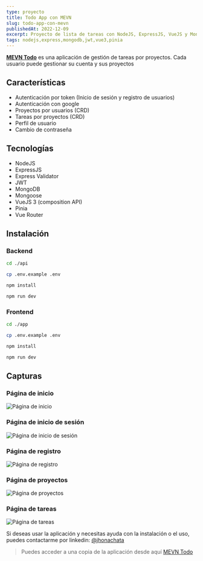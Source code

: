 ```yaml
---
type: proyecto
title: Todo App con MEVN
slug: todo-app-con-mevn
publishedAt: 2022-12-09
excerpt: Proyecto de lista de tareas con NodeJS, ExpressJS, VueJS y MongoDB, con soporte para múltiples usuarios e inicio de sesión con google
tags: nodejs,express,mongodb,jwt,vue3,pinia
---
```


**<a href="https://github.com/dcyar/mevn-todo" target="_blank">MEVN Todo</a>** es una aplicación de gestión de tareas por proyectos. Cada usuario puede gestionar su cuenta y sus proyectos

## Características

-   Autenticación por token (Inicio de sesión y registro de usuarios)
-   Autenticación con google
-   Proyectos por usuarios (CRD)
-   Tareas por proyectos (CRD)
-   Perfil de usuario
-   Cambio de contraseña

## Tecnologías

-   NodeJS
-   ExpressJS
-   Express Validator
-   JWT
-   MongoDB
-   Mongoose
-   VueJS 3 (composition API)
-   Pinia
-   Vue Router

## Instalación

### Backend

```bash
cd ./api

cp .env.example .env

npm install

npm run dev
```

### Frontend

```bash
cd ./app

cp .env.example .env

npm install

npm run dev
```

## Capturas

### Página de inicio

![Página de inicio](/images/mevn-todo/home.png)

### Página de inicio de sesión

![Página de inicio de sesión](/images/mevn-todo/login.png)

### Página de registro

![Página de registro](/images/mevn-todo/registro.png)

### Página de proyectos

![Página de proyectos](/images/mevn-todo/proyectos.png)

### Página de tareas

![Página de tareas](/images/mevn-todo/todos.png)

Si deseas usar la aplicación y necesitas ayuda con la instalación o el uso, puedes contactarme por linkedin: <a href="https://www.linkedin.com/in/jhonachata/" target="_blank">@jhonachata</a>

> Puedes acceder a una copia de la aplicación desde aquí <a href="https://github.com/dcyar/mevn-todo" target="_blank">MEVN Todo</a>
